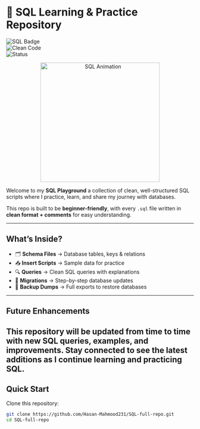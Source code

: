 # 📘 SQL Learning & Practice Repository  

![SQL Badge](https://img.shields.io/badge/SQL-Learning-blue?style=for-the-badge&logo=sqlite&logoColor=white)  
![Clean Code](https://img.shields.io/badge/Clean-Code-brightgreen?style=for-the-badge&logo=codefactor)  
![Status](https://img.shields.io/badge/Status-Active-success?style=for-the-badge&logo=github)  

<p align="center">
  <img src="https://media.giphy.com/media/du3J3cXyzhj75IOgvA/giphy.gif" width="320" alt="SQL Animation"/>
</p>  

Welcome to my **SQL Playground**  a collection of clean, well-structured SQL scripts where I practice, learn, and share my journey with databases.  

This repo is built to be **beginner-friendly**, with every `.sql` file written in **clean format + comments** for easy understanding.  

---

##  What’s Inside?  

- 🗂 **Schema Files** → Database tables, keys & relations  
- 📥 **Insert Scripts** → Sample data for practice  
- 🔍 **Queries** → Clean SQL queries with explanations  
- 🔄 **Migrations** → Step-by-step database updates  
- 💾 **Backup Dumps** → Full exports to restore databases  

---
##  Future Enhancements
This repository will be updated from time to time with new SQL queries, examples, and improvements. Stay connected to see the latest additions as I continue learning and practicing SQL.
---
##  Quick Start  

Clone this repository:  
```bash
git clone https://github.com/Hasan-Mahmood231/SQL-full-repo.git
cd SQL-full-repo


